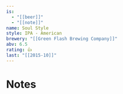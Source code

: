 ```yaml
---
is:
  - "[[beer]]"
  - "[[note]]"
name: Soul Style
style: IPA - American
brewery: "[[Green Flash Brewing Company]]"
abv: 6.5
rating: 👍
last: "[[2015-10]]"
---
```

# Notes

